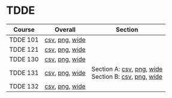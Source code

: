 # TDDE

| Course | Overall | Section |
| ------ | ------- | ------- |
| TDDE 101 | [csv](https://github.com/UCSD-Historical-Enrollment-Data/2025Spring/blob/main/overall/TDDE%20101.csv), [png](https://raw.githubusercontent.com/UCSD-Historical-Enrollment-Data/2025Spring/main/plot_overall/TDDE%20101.png), [wide](https://raw.githubusercontent.com/UCSD-Historical-Enrollment-Data/2025Spring/main/plot_overall_wide/TDDE%20101.png) |  |
| TDDE 121 | [csv](https://github.com/UCSD-Historical-Enrollment-Data/2025Spring/blob/main/overall/TDDE%20121.csv), [png](https://raw.githubusercontent.com/UCSD-Historical-Enrollment-Data/2025Spring/main/plot_overall/TDDE%20121.png), [wide](https://raw.githubusercontent.com/UCSD-Historical-Enrollment-Data/2025Spring/main/plot_overall_wide/TDDE%20121.png) |  |
| TDDE 130 | [csv](https://github.com/UCSD-Historical-Enrollment-Data/2025Spring/blob/main/overall/TDDE%20130.csv), [png](https://raw.githubusercontent.com/UCSD-Historical-Enrollment-Data/2025Spring/main/plot_overall/TDDE%20130.png), [wide](https://raw.githubusercontent.com/UCSD-Historical-Enrollment-Data/2025Spring/main/plot_overall_wide/TDDE%20130.png) |  |
| TDDE 131 | [csv](https://github.com/UCSD-Historical-Enrollment-Data/2025Spring/blob/main/overall/TDDE%20131.csv), [png](https://raw.githubusercontent.com/UCSD-Historical-Enrollment-Data/2025Spring/main/plot_overall/TDDE%20131.png), [wide](https://raw.githubusercontent.com/UCSD-Historical-Enrollment-Data/2025Spring/main/plot_overall_wide/TDDE%20131.png) | Section A: [csv](https://github.com/UCSD-Historical-Enrollment-Data/2025Spring/blob/main/section/TDDE%20131_A.csv), [png](https://raw.githubusercontent.com/UCSD-Historical-Enrollment-Data/2025Spring/main/plot_section/TDDE%20131_A.png), [wide](https://raw.githubusercontent.com/UCSD-Historical-Enrollment-Data/2025Spring/main/plot_section_wide/TDDE%20131_A.png)<br>Section B: [csv](https://github.com/UCSD-Historical-Enrollment-Data/2025Spring/blob/main/section/TDDE%20131_B.csv), [png](https://raw.githubusercontent.com/UCSD-Historical-Enrollment-Data/2025Spring/main/plot_section/TDDE%20131_B.png), [wide](https://raw.githubusercontent.com/UCSD-Historical-Enrollment-Data/2025Spring/main/plot_section_wide/TDDE%20131_B.png) |
| TDDE 132 | [csv](https://github.com/UCSD-Historical-Enrollment-Data/2025Spring/blob/main/overall/TDDE%20132.csv), [png](https://raw.githubusercontent.com/UCSD-Historical-Enrollment-Data/2025Spring/main/plot_overall/TDDE%20132.png), [wide](https://raw.githubusercontent.com/UCSD-Historical-Enrollment-Data/2025Spring/main/plot_overall_wide/TDDE%20132.png) |  |
